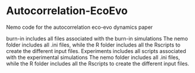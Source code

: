 # Autocorrelation-EcoEvo
Nemo code for the autocorrelation eco-evo dynamics paper

burn-in includes all files associated with the burn-in simulations
  The nemo folder includes all .ini files, while the R folder includes all the Rscripts to create the different input files.
Experiments includes all scripts associated with the experimental simulations
    The nemo folder includes all .ini files, while the R folder includes all the Rscripts to create the different input files.
